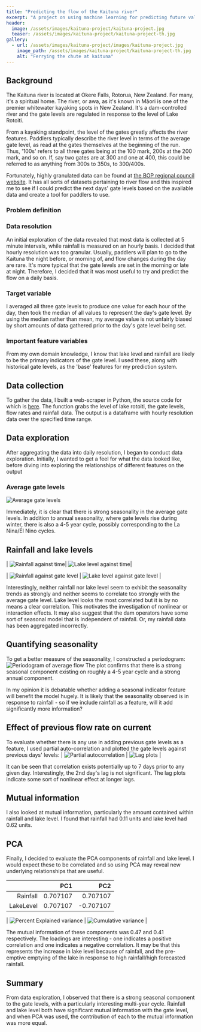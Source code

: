 ```yaml
---
title: "Predicting the flow of the Kaituna river"
excerpt: "A project on using machine learning for predicting future values in a timeseries."
header:
  image: /assets/images/kaituna-project/kaituna-project.jpg
  teaser: /assets/images/kaituna-project/kaituna-project-th.jpg
gallery:
  - url: /assets/images/kaituna-project/images/kaituna-project.jpg
    image_path: /assets/images/kaituna-project/kaituna-project-th.jpg
    alt: "Ferrying the chute at kaituna"
---
```


<!--{% include gallery caption="This is a sample gallery to go along with this case study." %} -->

## Background

The Kaituna river is located at Okere Falls, Rotorua, New Zealand. For many, it's a spiritual home. The river, or awa, as it's known in Māori is one of the premier whitewater kayaking spots in New Zealand. It's a dam-controlled river and the gate levels are regulated in response to the level of Lake Rotoiti.

From a kayaking standpoint, the level of the gates greatly affects the river features. Paddlers typically describe the river level in terms of the average gate level, as read at the gates themselves at the beginning of the run. Thus, '100s' refers to all three gates being at the 100 mark, 200s at the 200 mark, and so on. If, say two gates are at 300 and one at 400, this could be referred to as anything from 300s to 350s, to 300/400s. 

Fortunately, highly granulated data can be found at [the BOP regional council website](https://www.boprc.govt.nz). It has all sorts of datasets pertaining to river flow and this inspired me to see if I could predict the next days' gate levels based on the available data and create a tool for paddlers to use.

### Problem definition

### Data resolution
An initial exploration of the data revealed that most data is collected at 5 minute intervals, while rainfall is measured on an hourly basis. I decided that hourly resolution was too granular. Usually, paddlers will plan to go to the Kaituna the night before, or morning of, and flow changes during the day are rare. It's more typical that the gate levels are set in the morning or late at night. Therefore, I decided that it was most useful to try and predict the flow on a daily basis.

### Target variable
I averaged all three gate levels to produce one value for each hour of the day, then took the median of all values to represent the day's gate level. By using the median rather than mean, my average value is not unfairly biased by short amounts of data gathered prior to the day's gate level being set. 

### Important feature variables
From my own domain knowledge, I know that lake level and rainfall are likely to be the primary indicators of the gate level. I used these, along with historical gate levels, as the 'base' features for my prediction system.

## Data collection
To gather the data, I built a web-scraper in Python, the source code for which is [here](https://github.com/chrisgjarrett/kaituna-model/blob/development/web_scraper/kaituna_web_scraper.py). The function grabs the level of lake rotoiti, the gate levels, flow rates and rainfall data. The output is a dataframe with hourly resolution data over the specified time range.

## Data exploration
After aggregating the data into daily resolution, I began to conduct data exploration. Initially, I wanted to get a feel for what the data looked like, before diving into exploring the relationships of different features on the output

### Average gate levels
![ Average gate levels](/assets/images/kaituna-project/flowrate-against-time.jpg "Average gate levels")

Immediately, it is clear that there is strong seasonality in the average gate levels. In addition to annual seasonality, where gate levels rise during winter, there is also a 4-5 year cycle, possibly corresponding to the La Nina/El Nino cycles.

## Rainfall and lake levels
| ![ Rainfall against time](/assets/images/kaituna-project/rainfall-against-time.jpg "Rainfall against time")| ![ Lake level against time](/assets/images/kaituna-project/rainfall-against-time.jpg "Lake level against time")|

| ![ Rainfall against gate level](/assets/images/kaituna-project/rainfall-x-gate-level.jpg "Rainfall against gate level") | ![ Lake level against gate level](/assets/images/kaituna-project/lake-level-x-gate-level.jpg "Lake level against gate level") |

Interestingly, neither rainfall nor lake level seem to exhibit the seasonality trends as strongly and neither seems to correlate too strongly with the average gate level. Lake level looks the most correlated but it is by no means a clear correlation. This motivates the investigation of nonlinear or interaction effects. It may also suggest that the dam operators have some sort of seasonal model that is independent of rainfall. Or, my rainfall data has been aggregated incorrectly.

## Quantifying seasonality
To get a better measure of the seasonality, I constructed a periodogram:
![ Periodogram of average flow](/assets/images/kaituna-project/periodogram.jpg "Rainfall against time")
The plot confirms that there is a strong seasonal component existing on roughly a 4-5 year cycle and a strong annual component.

In my opinion it is debatable whether adding a seasonal indicator feature will benefit the model hugely. It is likely that the seasonality observed is in response to rainfall - so if we include rainfall as a feature, will it add significantly more information?

## Effect of previous flow rate on current
To evaluate whether there is any use in adding previous gate levels as a feature, I used partial auto-correlation and plotted the gate levels against previous days' levels:
| ![ Partial autocorrelation](/assets/images/kaituna-project/pcaf-plots.jpg "PCAF") | ![ Lag plots](/assets/images/kaituna-project/lag-plots.jpg "Lag plots") |

It can be seen that correlation exists potentially up to 7 days prior to any given day. Interestingly, the 2nd day's lag is not significant. The lag plots indicate some sort of nonlinear effect at longer lags.

## Mutual information
I also looked at mutual information, particularly the amount contained within rainfall and lake level. I found that rainfall had 0.11 units and lake level had 0.62 units.

## PCA 
Finally, I decided to evaluate the PCA components of rainfall and lake level. I would expect these to be correlated and so using PCA may reveal new underlying relationships that are useful.

|           |      PC1 |       PC2 |
|----------:|---------:|----------:|
|  Rainfall | 0.707107 |  0.707107 |
| LakeLevel | 0.707107 | -0.707107 |

| ![ Percent Explained variance](/assets/images/kaituna-project/explained-variance.jpg "% Explained variance") | ![ Cumulative variance](/assets/images/kaituna-project/cumulative-variance.jpg "Cumulative variance") |

The mutual information of these components was 0.47 and 0.41 respectively. The loadings are interesting - one indicates a positive correlation and one indicates a negative correlation. It may be that this represents the increase in lake level because of rainfall, and the pre-emptive emptying of the lake in response to high rainfall/high forecasted rainfall.

## Summary
From data exploration, I observed that there is a strong seasonal component to the gate levels, with a particularly interesting multi-year cycle. Rainfall and lake level both have significant mutual information with the gate level, and when PCA was used, the contribution of each to the mutual information was more equal.